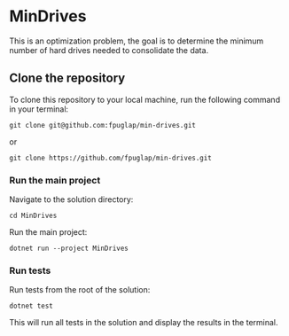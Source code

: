 # MinDrives

This is an optimization problem, the goal is to determine the minimum number of hard drives needed to consolidate the data.

## Clone the repository

To clone this repository to your local machine, run the following command in your terminal:

```
git clone git@github.com:fpuglap/min-drives.git
```

or

```
git clone https://github.com/fpuglap/min-drives.git
```

### Run the main project

Navigate to the solution directory:

```
cd MinDrives
```

Run the main project:

```
dotnet run --project MinDrives
```

### Run tests

Run tests from the root of the solution:

```
dotnet test
```

This will run all tests in the solution and display the results in the terminal.
